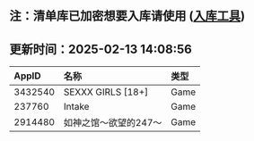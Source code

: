 ## 注：清单库已加密想要入库请使用 ([入库工具](https://github.com/BlankTMing/ManifestAutoUpdate/releases))

## 更新时间：2025-02-13 14:08:56
| AppID | 名称 | 类型  |
| :-------------------- | :----------------------------- | :----------- |
| 3432540 | SEXXX GIRLS [18+]| Game |
| 237760 | Intake| Game |
| 2914480 | 如神之馆～欲望的247～| Game |
